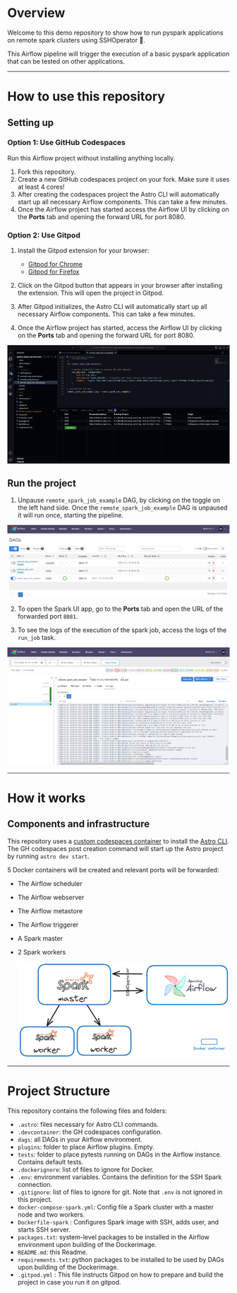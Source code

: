 Overview
========

Welcome to this demo repository to show how to run pyspark applications on remote spark clusters using SSHOperator :rocket:.

This Airflow pipeline will trigger the execution of a basic pyspark application that can be tested on other applications.

-------------------------------

How to use this repository
==========================

## Setting up

### Option 1: Use GitHub Codespaces

Run this Airflow project without installing anything locally.

1. Fork this repository.
2. Create a new GitHub codespaces project on your fork. Make sure it uses at least 4 cores!
3. After creating the codespaces project the Astro CLI will automatically start up all necessary Airflow components. This can take a few minutes. 
4. Once the Airflow project has started access the Airflow UI by clicking on the **Ports** tab and opening the forward URL for port 8080.

### Option 2: Use Gitpod

1. Install the Gitpod extension for your browser:
   - [Gitpod for Chrome](https://chrome.google.com/webstore/detail/gitpod-online-ide/dodmmooeoklaejobgleioelladacbeki)
   - [Gitpod for Firefox](https://addons.mozilla.org/firefox/addon/gitpod/)

2. Click on the Gitpod button that appears in your browser after installing the extension. This will open the project in Gitpod.

3. After Gitpod initializes, the Astro CLI will automatically start up all necessary Airflow components. This can take a few minutes.

4. Once the Airflow project has started, access the Airflow UI by clicking on the **Ports** tab and opening the forward URL for port 8080.

   <p align="center">
  <img src="src/Screenshot2023-11-22113902.png" alt="Ports">
   </p>

## Run the project

1. Unpause `remote_spark_job_example` DAG, by clicking on the toggle on the left hand side. Once the `remote_spark_job_example` DAG is unpaused it will run once, starting the pipeline.

<p align="center">
  <img src="src/Screenshot2023-11-22113737.png" alt="Ports">
</p>
 
2. To open the Spark UI app, go to the **Ports** tab and open the URL of the forwarded port `8081`.

3. To see the logs of the execution of the spark job, access the logs of the `run_job` task.

<p align="center">
  <img src="src/Screenshot2023-11-22111038.png" alt="Tasks">
</p>

-------------------------------

How it works
============

## Components and infrastructure

This repository uses a [custom codespaces container](https://github.com/astronomer/devcontainer-features/pkgs/container/devcontainer-features%2Fastro-cli) to install the [Astro CLI](https://docs.astronomer.io/astro/cli/install-cli). The GH codespaces post creation command will start up the Astro project by running `astro dev start`. 

5 Docker containers will be created and relevant ports will be forwarded:

- The Airflow scheduler
- The Airflow webserver
- The Airflow metastore
- The Airflow triggerer
- A Spark master
- 2 Spark workers

  <p align="center">
  <img src="src/Untitled-2023-10-04-1651gyj.png" alt="Overview">
  </p>
  
-------------------------------

Project Structure
================

This repository contains the following files and folders:

- `.astro`: files necessary for Astro CLI commands.
- `.devcontainer`: the GH codespaces configuration.
-  `dags`: all DAGs in your Airflow environment.
- `plugins`: folder to place Airflow plugins. Empty.
- `tests`: folder to place pytests running on DAGs in the Airflow instance. Contains default tests.
- `.dockerignore`: list of files to ignore for Docker.
- `.env`: environment variables. Contains the definition for the SSH Spark connection.
- `.gitignore`: list of files to ignore for git. Note that `.env` is not ignored in this project.
- `docker-compose-spark.yml`: Config file a Spark cluster with a master node and two workers.
- `Dockerfile-spark` : Configures Spark image with SSH, adds user, and starts SSH server.
- `packages.txt`: system-level packages to be installed in the Airflow environment upon building of the Dockerimage.
- `README.md`: this Readme.
- `requirements.txt`: python packages to be installed to be used by DAGs upon building of the Dockerimage.
- `.gitpod.yml` : This file instructs Gitpod on how to prepare and build the project in case you run it on gitpod.

